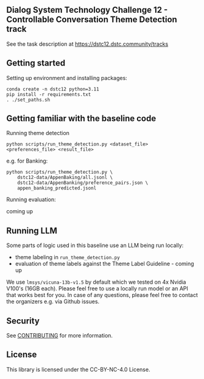 ## Dialog System Technology Challenge 12 - Controllable Conversation Theme Detection track

See the task description at https://dstc12.dstc.community/tracks

## Getting started
Setting up environment and installing packages:
```
conda create -n dstc12 python=3.11
pip install -r requirements.txt
. ./set_paths.sh
```

## Getting familiar with the baseline code

Running theme detection
```
python scripts/run_theme_detection.py <dataset_file> <preferences_file> <result_file>
```

e.g. for Banking:

```
python scripts/run_theme_detection.py \
    dstc12-data/AppenBaking/all.jsonl \
    dstc12-data/AppenBanking/preference_pairs.json \
    appen_banking_predicted.jsonl
```

Running evaluation:

coming up

## Running LLM
Some parts of logic used in this baseline use an LLM being run locally:

* theme labeling in `run_theme_detection.py`
* evaluation of theme labels against the Theme Label Guideline - coming up

We use `lmsys/vicuna-13b-v1.5` by default which we tested on 4x Nvidia V100's (16GB each). Please feel free to use a locally run model or an API that works best for you. In case of any questions, please feel free to contact the organizers e.g. via Github issues.

## Security

See [CONTRIBUTING](CONTRIBUTING.md#security-issue-notifications) for more information.

## License

This library is licensed under the CC-BY-NC-4.0 License.

